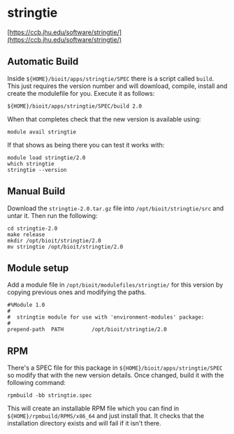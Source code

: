 # stringtie

[https://ccb.jhu.edu/software/stringtie/](https://ccb.jhu.edu/software/stringtie/)

## Automatic Build

Inside `${HOME}/bioit/apps/stringtie/SPEC` there is a script called `build`. This just requires the version number and will download, compile, install and create the modulefile for you. Execute it as follows:

    ${HOME}/bioit/apps/stringtie/SPEC/build 2.0

When that completes check that the new version is available using:

    module avail stringtie

If that shows as being there you can test it works with:

    module load stringtie/2.0
    which stringtie
    stringtie --version

## Manual Build

Download the `stringtie-2.0.tar.gz` file into `/opt/bioit/stringtie/src` and untar it. Then run the following:

    cd stringtie-2.0
    make release
    mkdir /opt/bioit/stringtie/2.0
    mv stringtie /opt/bioit/stringtie/2.0

## Module setup

Add a module file in `/opt/bioit/modulefiles/stringtie/` for this version by copying previous ones and modifying the paths.

    #%Module 1.0
    #
    #  stringtie module for use with 'environment-modules' package:
    #
    prepend-path  PATH         /opt/bioit/stringtie/2.0

## RPM

There's a SPEC file for this package in `${HOME}/bioit/apps/stringtie/SPEC` so modify that with the new version details. Once changed, build it with the following command:

    rpmbuild -bb stringtie.spec

This will create an installable RPM file which you can find in `${HOME}/rpmbuild/RPMS/x86_64` and just install that. It checks that the installation directory exists and will fail if it isn't there.
